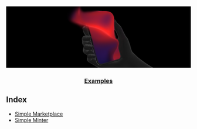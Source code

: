<p align="center">
  <a href="https://mintbase.io">
    <img src="./assets/mb-logo.png" style="object-fit: cover">
    <h3 align="center">Examples</h3>
  </a>
</p>

## Index

- [Simple Marketplace](./simple-marketplace)
- [Simple Minter](./simple-minter)
